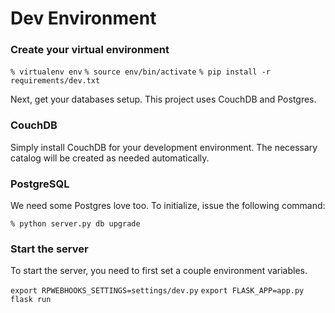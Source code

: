 # Dev Environment

### Create your virtual environment
`% virtualenv env`
`% source env/bin/activate`
`% pip install -r requirements/dev.txt`

Next, get your databases setup. This project uses CouchDB and Postgres.

### CouchDB

Simply install CouchDB for your development environment. The necessary catalog will be created as needed automatically.

### PostgreSQL

We need some Postgres love too. To initialize, issue the following command:

`% python server.py db upgrade`

### Start the server

To start the server, you need to first set a couple environment variables.

`export RPWEBHOOKS_SETTINGS=settings/dev.py`
`export FLASK_APP=app.py`
`flask run`



